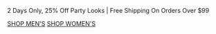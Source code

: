 2 Days Only, 25% Off Party Looks | Free Shipping On Orders Over $99

[SHOP MEN'S](https://www.abercrombie.com/shop/us/mens-special-offers?icmp=ICT:HOL24:M-A:SB:B:SPO:PRM:SS:OctWk4:X:) [SHOP WOMEN'S](https://www.abercrombie.com/shop/us/womens-special-offers?icmp=ICT:HOL24:F-A:SB:B:SPO:PRM:SS:OctWk4:X:)